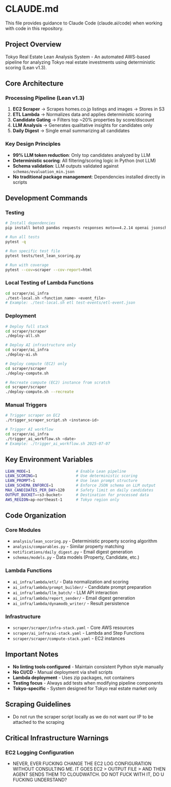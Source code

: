 # CLAUDE.md

This file provides guidance to Claude Code (claude.ai/code) when working with code in this repository.

## Project Overview

Tokyo Real Estate Lean Analysis System - An automated AWS-based pipeline for analyzing Tokyo real estate investments using deterministic scoring (Lean v1.3).

## Core Architecture

### Processing Pipeline (Lean v1.3)
1. **EC2 Scraper** → Scrapes homes.co.jp listings and images → Stores in S3
2. **ETL Lambda** → Normalizes data and applies deterministic scoring
3. **Candidate Gating** → Filters top ~20% properties by score/discount
4. **LLM Analysis** → Generates qualitative insights for candidates only
5. **Daily Digest** → Single email summarizing all candidates

### Key Design Principles
- **99% LLM token reduction**: Only top candidates analyzed by LLM
- **Deterministic scoring**: All filtering/scoring logic in Python (not LLM)
- **Schema validation**: LLM outputs validated against `schemas/evaluation_min.json`
- **No traditional package management**: Dependencies installed directly in scripts

## Development Commands

### Testing
```bash
# Install dependencies
pip install boto3 pandas requests responses moto==4.2.14 openai jsonschema

# Run all tests
pytest -q

# Run specific test file
pytest tests/test_lean_scoring.py

# Run with coverage
pytest --cov=scraper --cov-report=html
```

### Local Testing of Lambda Functions
```bash
cd scraper/ai_infra
./test-local.sh <function_name> <event_file>
# Example: ./test-local.sh etl test-events/etl-event.json
```

### Deployment
```bash
# Deploy full stack
cd scraper/scraper
./deploy-all.sh

# Deploy AI infrastructure only
cd scraper/ai_infra
./deploy-ai.sh

# Deploy compute (EC2) only
cd scraper/scraper
./deploy-compute.sh

# Recreate compute (EC2) instance from scratch
cd scraper/scraper
./deploy-compute.sh --recreate
```

### Manual Triggers
```bash
# Trigger scraper on EC2
./trigger_scraper_script.sh <instance-id>

# Trigger AI workflow
cd scraper/ai_infra
./trigger_ai_workflow.sh <date>
# Example: ./trigger_ai_workflow.sh 2025-07-07
```

## Key Environment Variables
```bash
LEAN_MODE=1                    # Enable Lean pipeline
LEAN_SCORING=1                 # Use deterministic scoring
LEAN_PROMPT=1                  # Use lean prompt structure
LEAN_SCHEMA_ENFORCE=1          # Enforce JSON schema on LLM output
MAX_CANDIDATES_PER_DAY=120     # Safety limit on daily candidates
OUTPUT_BUCKET=<s3-bucket>      # Destination for processed data
AWS_REGION=ap-northeast-1      # Tokyo region only
```

## Code Organization

### Core Modules
- `analysis/lean_scoring.py` - Deterministic property scoring algorithm
- `analysis/comparables.py` - Similar property matching
- `notifications/daily_digest.py` - Email digest generation
- `schemas/models.py` - Data models (Property, Candidate, etc.)

### Lambda Functions
- `ai_infra/lambda/etl/` - Data normalization and scoring
- `ai_infra/lambda/prompt_builder/` - Candidate prompt preparation
- `ai_infra/lambda/llm_batch/` - LLM API interaction
- `ai_infra/lambda/report_sender/` - Email digest generation
- `ai_infra/lambda/dynamodb_writer/` - Result persistence

### Infrastructure
- `scraper/scraper/infra-stack.yaml` - Core AWS resources
- `scraper/ai_infra/ai-stack.yaml` - Lambda and Step Functions
- `scraper/scraper/compute-stack.yaml` - EC2 instances

## Important Notes

- **No linting tools configured** - Maintain consistent Python style manually
- **No CI/CD** - Manual deployment via shell scripts
- **Lambda deployment** - Uses zip packages, not containers
- **Testing focus** - Always add tests when modifying pipeline components
- **Tokyo-specific** - System designed for Tokyo real estate market only

## Scraping Guidelines
- Do not run the scraper script locally as we do not want our IP to be attached to the scraping

## Critical Infrastructure Warnings

### EC2 Logging Configuration
- NEVER, EVER FUCKING CHANGE THE EC2 LOG CONFIGURATION WITHOUT CONSULTING ME. IT GOES EC2 > OUTPUT FILE > AND THEN AGENT SENDS THEM TO CLOUDWATCH. DO NOT FUCK WITH IT, DO U FUCKING UNDERSTAND?